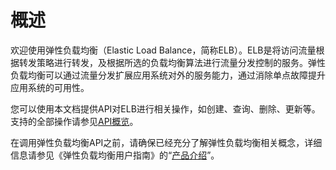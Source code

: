 # 概述<a name="elb_bf_0001"></a>

欢迎使用弹性负载均衡（Elastic Load Balance，简称ELB）。ELB是将访问流量根据转发策略进行转发，及根据所选的负载均衡算法进行流量分发控制的服务。弹性负载均衡可以通过流量分发扩展应用系统对外的服务能力，通过消除单点故障提升应用系统的可用性。

您可以使用本文档提供API对ELB进行相关操作，如创建、查询、删除、更新等。支持的全部操作请参见[API概览](API概览.md)。

在调用弹性负载均衡API之前，请确保已经充分了解弹性负载均衡相关概念，详细信息请参见《弹性负载均衡用户指南》的“[产品介绍](https://support.huaweicloud.com/productdesc-elb/zh-cn_topic_0015479966.html)”。

